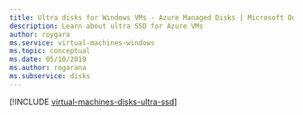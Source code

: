 ```yaml
---
title: Ultra disks for Windows VMs - Azure Managed Disks | Microsoft Docs
description: Learn about ultra SSD for Azure VMs
author: roygara
ms.service: virtual-machines-windows
ms.topic: conceptual
ms.date: 05/10/2019
ms.author: rogarana
ms.subservice: disks
---
```


[!INCLUDE [virtual-machines-disks-ultra-ssd](../../../includes/virtual-machines-disks-getting-started-ultra-ssd.md)]
